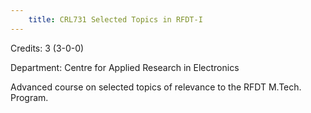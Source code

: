 ```yaml
---
    title: CRL731 Selected Topics in RFDT-I
---
```

Credits: 3 (3-0-0)

Department: Centre for Applied Research in Electronics

Advanced course on selected topics of relevance to the RFDT M.Tech. Program.